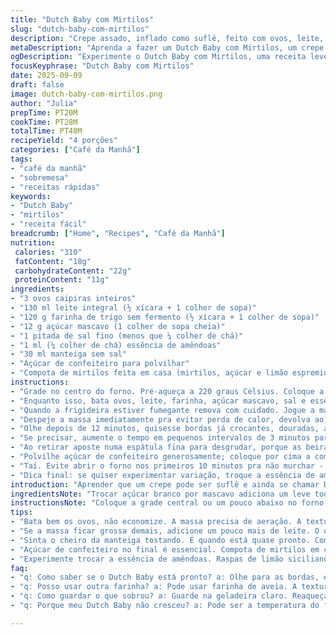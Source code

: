 ```yaml
---
title: "Dutch Baby com Mirtilos"
slug: "dutch-baby-com-mirtilos"
description: "Crepe assado, inflado como suflê, feito com ovos, leite, farinha e um toque de açúcar mascavo no lugar do branco. Usei essência de amêndoas substituindo a baunilha. Assado numa frigideira de ferro, a massa cresce rápido com bordas douradas e crocantes, parte central macia e aerada. Finalizei com açúcar de confeiteiro e uma compota rústica de mirtilos, que traz acidez. Ajustei forno pra 220 graus pra não queimar as bordas, e deixei assar até começar a rachadura fina no centro que indica pronto. Experiência de texturas e aromas, receita versátil pra café da manhã tardio ou sobremesa leve."
metaDescription: "Aprenda a fazer um Dutch Baby com Mirtilos, um crepe assado e leve que encanta no café da manhã ou na sobremesa."
ogDescription: "Experimente o Dutch Baby com Mirtilos, uma receita leve e aerada que transforma os ovos e a farinha em algo incrível."
focusKeyphrase: "Dutch Baby com Mirtilos"
date: 2025-09-09
draft: false
image: dutch-baby-com-mirtilos.png
author: "Julia"
prepTime: PT20M
cookTime: PT28M
totalTime: PT48M
recipeYield: "4 porções"
categories: ["Café da Manhã"]
tags:
- "café da manhã"
- "sobremesa"
- "receitas rápidas"
keywords:
- "Dutch Baby"
- "mirtilos"
- "receita fácil"
breadcrumb: ["Home", "Recipes", "Café da Manhã"]
nutrition: 
 calories: "310"
 fatContent: "18g"
 carbohydrateContent: "22g"
 proteinContent: "11g"
ingredients:
- "3 ovos caipiras inteiros"
- "130 ml leite integral (½ xícara + 1 colher de sopa)"
- "120 g farinha de trigo sem fermento (½ xícara + 1 colher de sopa)"
- "12 g açúcar mascavo (1 colher de sopa cheia)"
- "1 pitada de sal fino (menos que ¼ colher de chá)"
- "1 ml (¼ colher de chá) essência de amêndoas"
- "30 ml manteiga sem sal"
- "Açúcar de confeiteiro para polvilhar"
- "Compota de mirtilos feita em casa (mirtilos, açúcar e limão espremido)"
instructions:
- "Grade no centro do forno. Pré-aqueça a 220 graus Celsius. Coloque a frigideira de ferro fundido aprox. 23 cm dentro do forno pra esquentar uniformemente."
- "Enquanto isso, bata ovos, leite, farinha, açúcar mascavo, sal e essência de amêndoas no liquidificador. A massa precisa ficar lisa, sem bolinhas de farinha, meio líquida mas não líquida demais - lembra crepe, não panqueca."
- "Quando a frigideira estiver fumegante remova com cuidado. Jogue a manteiga e mexa rapidamente pra cobrir toda base e bordas."
- "Despeje a massa imediatamente pra evitar perda de calor, devolva ao forno rápido."
- "Olhe depois de 12 minutos, quisesse bordas já crocantes, douradas, a massa no centro inchando com rachaduras pequenas - sinal que está pronta. Pode levar até 30 minutos, depende do forno, altitude, umidade."
- "Se precisar, aumente o tempo em pequenos intervalos de 3 minutos para não queimar as laterais nem ressecar o meio."
- "Ao retirar aposte numa espátula fina para desgrudar, porque as beiradas costumam grudar. Sirva bem quente."
- "Polvilhe açúcar de confeiteiro generosamente; coloque por cima a compota ainda morninha para aquele choque de temperaturas e sabores."
- "Taí. Evite abrir o forno nos primeiros 10 minutos pra não murchar - a massa depende do vapor. Se a frigideira não for de ferro, pode usar uma assadeira de metal, mas resultado fica diferente."
- "Dica final: se quiser experimentar variação, troque a essência de amêndoas por raspas de limão siciliano para aroma diferente."
introduction: "Aprender que um crepe pode ser suflê e ainda se chamar Dutch Baby foi um daqueles momentos na cozinha que muda tudo. A textura delicada, com bordas douradas e elevadas, e o interior quase aéreo – é uma receita para controlar a pressa e se conectar com o forno. A doçura sutil do açúcar mascavo acrescenta profundidade; já o aroma de amêndoas corta a baunilha tradicional no olho. Esse preparo respeita variações e aceita quase tudo de frutas frescas a geleias ou até creme de ricota salgado. Ideal para manhãs preguiçosas onde sabores e formas são o que importa. Detalhes como atenção ao calor da frigideira e tempo de forno fazem diferença gigante, aprendi na pele e que compartilho aqui: seguir o relógio é só uma referência, olhar é regra número um."
ingredientsNote: "Trocar açúcar branco por mascavo adiciona um leve toque caramelizado e umidade controlada na massa, essencial para a estrutura inflada sem murchar rápido. Substituir a baunilha por essência de amêndoas traz aroma menos comum, mais marcante, mas use pouquinho pra não virar exagero. Leite integral mantém cremosidade, pode substituir metade por leite de coco para versão mais encorpada e com um aroma diferente. Manteiga boa, de verdade, muda tudo - não é hora de economizar. Farinha sem fermento para evitar bolhas com sabor químico. Sal é vital pra cortar a doçura e equilibrar tudo. Compota caseira de mirtilos feita com menos açúcar e um toque de limão realça sabor, nada do industrializado que domina mercado. Frigideira de ferro é melhor porque retém calor e distribui uniformemente, garantindo crescimento consistente da massa."
instructionsNote: "Coloque a grade central ou um pouco abaixo no forno para que o calor se distribua de forma parelha. Esquentar bem a frigideira garante choque térmico que faz a massa crescer pra cima rapidamente. Bater massa até homogeneizar evita grumos e pockets de farinha crua - tem que ser lisa e brilhante, quase um creme fino. Manteiga derretida na frigideira serve também pra criar aquela borda crocante, atenção ao manuseio pra não se queimar, faca de silicone ajuda tirar a frigideira quente do forno pro fogão se quiser derreter rapidinho. Assar sem abrir só deixa o suflê crescer sem murchar - abrir a porta antes dos 10 minutos geralmente acaba com o efeito; depois disso pode deixar indo até 28-30 minutos, ou até notar a coloração dourada puxando pro âmbar com rachaduras no topo. Deixar nomenclatura estrita de tempo mata intuição; estou mais pra olhar, sentir cheiro de manteiga tostada e vigiar textura, isso sim é mestre na cozinha. Pra desenformar, use espátula fina nas bordas pra não rasgar o suflê. Açúcar de confeiteiro no fim é espetáculo visual e doce; compota traz contraste ácido e textura um…”"
tips:
- "Bata bem os ovos, não economize. A massa precisa de aeração. A textura é importante. Frigideira bem quente. Manteiga derretendo e espumando é o sinal. Use manteiga boa, não serve óleo. Frigideira de ferro é chave."
- "Se a massa ficar grossa demais, adicione um pouco mais de leite. O que importa é a consistência. Lembre-se, crepe não é panqueca. E a textura é o que faz tudo valer a pena no prato. Faça tudo com calma."
- "Sinta o cheiro da manteiga tostando. É quando está quase pronto. Comece a olhar de perto após 12 minutos. Se não tá dourado e com rachaduras, não tá pronto. Não abra o forno, respeite o choque térmico."
- "Açúcar de confeiteiro no final é essencial. Compota de mirtilos em cima vai dar aquele contraste ácido que equilibra. Se você tem limão em casa, use um pouco no mirtilo. Cuidado, não exagere no açúcar."
- "Experimente trocar a essência de amêndoas. Raspas de limão siciliano dão frescor. É outra dimensão. A receita pode variar bastante. Use o que tiver em casa e veja como se transforma. É isso que torna o ato de cozinhar incrível."
faq:
- "q: Como saber se o Dutch Baby está pronto? a: Olhe para as bordas, elas precisam estar douradas. O centro deve ter rachaduras. Se não tiver, deixe mais tempo, mas cuidado."
- "q: Posso usar outra farinha? a: Pode usar farinha de aveia. A textura muda um pouco, mas dá certo. Não use farinha com fermento, é um erro comum. Mistura vai desandar."
- "q: Como guardar o que sobrou? a: Guarde na geladeira claro. Reaqueça no forno pra não ficar borrachento. Pode congelar, mas vai perder um pouco da textura."
- "q: Porque meu Dutch Baby não cresceu? a: Pode ser a temperatura do forno. Ou a frigideira não estava quente o suficiente. Olhe o tempo. Cada forno é único. Esse detalhe faz diferença."

---
```

